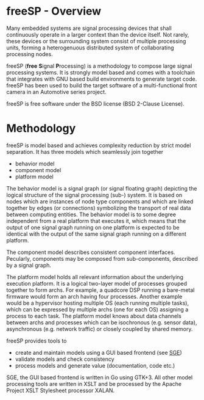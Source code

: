 freeSP - Overview
=================

Many embedded systems are signal processing devices that shall
continuously operate in a larger context than the device itself. Not
rarely, these devices or the surrounding system consist of multiple
processing units, forming a heterogenuous distributed system of
collaborating processing nodes.

freeSP (**free** **S**ignal **P**rocessing) is a methodology to compose large
signal processing systems. It is strongly model based and comes with a
toolchain that integrates with GNU based build environments to
generate target code. freeSP has been used to build the target software
of a multi-functional front camera in an Automotive series project.

freeSP is free software under the BSD license (BSD 2-Clause License).

# Methodology

freeSP is model based and achieves complexity reduction by strict
model separation. It has three models which seamlessly join together
- behavior model
- component model
- platform model

The behavior model is a signal graph (or signal floating graph)
depicting the logical structure of the signal processing (sub-) system.
It is based on nodes which are instances of node type components and
which are linked together by edges (or connections) symbolizing the
transport of real data between computing entities. The behavior model
is to some degree independent from a real platform that executes it,
which means that the output of one signal graph running on one platform
is expected to be identical with the output of the same signal graph
running on a different platform.

The component model describes consistent component interfaces. Pecularly,
components may be composed from sub-components, described by a
signal graph.

The platform model holds all relevant information about the underlying
execution platform. It is a logical two-layer model of processes grouped
together to form archs. For example, a quadcore DSP running a bare-metal
firmware would form an arch having four processes. Another example
would be a hypervisor hosting multiple OS (each running multiple tasks),
which can be expressed by multiple archs (one for each OS) assigning
a process to each task. The platform model knows about data channels
between archs and processes which can be isochronous (e.g. sensor data),
asynchronous (e.g. network traffic) or closely coupled by shared memory.

freeSP provides tools to

- create and maintain models using a GUI based frontend (see
  [SGE](https://github.com/axel.freesp/sge/))
- validate models and check consistency
- process models and generate value (documentation, code etc.)

SGE, the GUI based frontend is written in Go using GTK+3. All other
model processing tools are written in XSLT and be processed by the
Apache Project XSLT Stylesheet processor XALAN.


